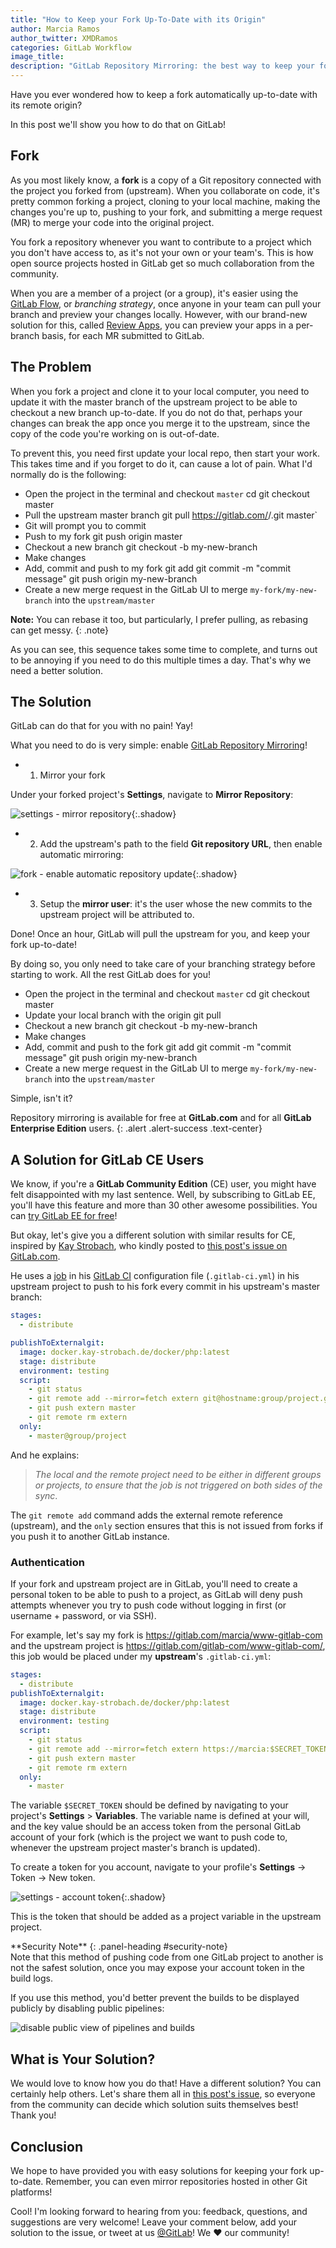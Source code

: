 ```yaml
---
title: "How to Keep your Fork Up-To-Date with its Origin"
author: Marcia Ramos
author_twitter: XMDRamos
categories: GitLab Workflow
image_title: 
description: "GitLab Repository Mirroring: the best way to keep your fork up-to-date!"
---
```


Have you ever wondered how to keep a fork automatically up-to-date with its remote origin?

In this post we'll show you how to do that on GitLab!

<!-- more -->

## Fork

As you most likely know, a **fork** is a copy of a Git repository connected with the project you forked from (upstream). When you collaborate on code, it's pretty common forking a project, cloning to your local machine, making the changes you're up to, pushing to your fork, and submitting a merge request (MR) to merge your code into the original project.

You fork a repository whenever you want to contribute to a project which you don't have access to, as it's not your own or your team's. This is how open source projects hosted in GitLab get so much collaboration from the community.

When you are a member of a project (or a group), it's easier using the [GitLab Flow](/2014/09/29/gitlab-flow/), or _branching strategy_, once anyone in your team can pull your branch and preview your changes locally. However, with our brand-new solution for this, called [Review Apps](/features/review-apps), you can preview your apps in a per-branch basis, for each MR submitted to GitLab.

## The Problem

When you fork a project and clone it to your local computer, you need to update it with the master branch of the upstream project to be able to checkout a new branch up-to-date. If you do not do that, perhaps your changes can break the app once you merge it to the upstream, since the copy of the code you're working on is out-of-date.

To prevent this, you need first update your local repo, then start your work. This takes time and if you forget to do it, can cause a lot of pain. What I'd normally do is the following:

- Open the project in the terminal and checkout `master`
    cd <directory>
    git checkout master
- Pull the upstream master branch
    git pull https://gitlab.com/<namespace>/<project>.git master`
- Git will prompt you to commit
- Push to my fork
    git push origin master
- Checkout a new branch
    git checkout -b my-new-branch
- Make changes
- Add, commit and push to my fork
    git add
    git commit -m "commit message"
    git push origin my-new-branch
- Create a new merge request in the GitLab UI to merge `my-fork/my-new-branch` into the `upstream/master`

**Note:** You can rebase it too, but particularly, I prefer pulling, as rebasing can get messy.
{: .note}

As you can see, this sequence takes some time to complete, and turns out to be annoying if you need to do this multiple times a day. That's why we need a better solution.

## The Solution

GitLab can do that for you with no pain! Yay!

What you need to do is very simple: enable [GitLab Repository Mirroring](https://docs.gitlab.com/ee/workflow/repository_mirroring.html)!

- 1. Mirror your fork

Under your forked project's **Settings**, navigate to **Mirror Repository**:

![settings - mirror repository](/images/blogimages/how-to-keep-your-fork-up-to-date-with-its-origin/mirror-repository-settings.png){:.shadow}

- 2. Add the upstream's path to the field **Git repository URL**, then enable automatic mirroring:

![fork - enable automatic repository update](/images/blogimages/how-to-keep-your-fork-up-to-date-with-its-origin/setup-automatic-mirror.png){:.shadow}

- 3. Setup the **mirror user**: it's the user whose the new commits to the upstream project will be attributed to.

Done! Once an hour, GitLab will pull the upstream for you, and keep your fork up-to-date!

By doing so, you only need to take care of your branching strategy before starting to work. All the rest GitLab does for you!

- Open the project in the terminal and checkout `master`
    cd <directory>
    git checkout master
- Update your local branch with the origin
    git pull
- Checkout a new branch
    git checkout -b my-new-branch
- Make changes
- Add, commit and push to the fork
    git add
    git commit -m "commit message"
    git push origin my-new-branch
- Create a new merge request in the GitLab UI to merge `my-fork/my-new-branch` into the `upstream/master`

Simple, isn't it? 

Repository mirroring is available for free at **GitLab.com** and for all **GitLab Enterprise Edition** users.
{: .alert .alert-success .text-center}

## A Solution for GitLab CE Users

We know, if you're a **GitLab Community Edition** (CE) user, you might have felt disappointed with my last sentence. Well, by subscribing to GitLab EE, you'll have this feature and more than 30 other awesome possibilities. You can [try GitLab EE for free](/free-trial/)!

But okay, let's give you a different solution with similar results for CE, inspired by [Kay Strobach](https://twitter.com/kaystrobach), who kindly posted to [this post's issue on GitLab.com](https://gitlab.com/gitlab-com/blog-posts/issues/299#note_18912122).

He uses a [job](https://docs.gitlab.com/ce/ci/yaml/README.html#jobs) in his [GitLab CI](/gitlab-ci/) configuration file (`.gitlab-ci.yml`) in his upstream project to push to his fork every commit in his upstream's master branch:

```yaml
stages:
  - distribute

publishToExternalgit:
  image: docker.kay-strobach.de/docker/php:latest
  stage: distribute
  environment: testing
  script:
    - git status
    - git remote add --mirror=fetch extern git@hostname:group/project.git || true
    - git push extern master
    - git remote rm extern
  only:
    - master@group/project
```

And he explains:

> _The local and the remote project need to be either in different groups or projects, to ensure that the job is not triggered on both sides of the sync_.

The `git remote add` command adds the external remote reference (upstream), and the `only` section ensures that this is not issued from forks if you push it to another GitLab instance.

### Authentication

If your fork and upstream project are in GitLab, you'll need to create a personal token to be able to push to a project, as GitLab will deny push attempts whenever you try to push code without logging in first (or username + password, or via SSH).

For example, let's say my fork is <https://gitlab.com/marcia/www-gitlab-com> and the upstream project is <https://gitlab.com/gitlab-com/www-gitlab-com/>, this job would be placed under my **upstream**'s `.gitlab-ci.yml`:

```yaml
stages:
  - distribute
publishToExternalgit:
  image: docker.kay-strobach.de/docker/php:latest
  stage: distribute
  environment: testing
  script:
    - git status
    - git remote add --mirror=fetch extern https://marcia:$SECRET_TOKEN@gitlab.com/marcia/upstream.git
    - git push extern master
    - git remote rm extern
  only:
    - master
```

The variable `$SECRET_TOKEN` should be defined by navigating to your project's **Settings** > **Variables**. The variable name is defined at your will, and the key value should be an access token from the personal GitLab account of your fork (which is the project we want to push code to, whenever the upstream project master's branch is updated).

To create a token for you account, navigate to your profile's **Settings** -> Token -> New token. <!-- VERIFY THIS-->

![settings - account token](/images/blogimages/how-to-keep-your-fork-up-to-date-with-its-origin/mirror-repository-settings.png){:.shadow}

This is the token that should be added as a project variable in the upstream project.

<div class="panel panel-gitlab-orange">
**Security Note**
{: .panel-heading #security-note}
<div class="panel-body">
Note that this method of pushing code from one GitLab project to another is not the safest solution, once you may expose your account token in the build logs.

If you use this method, you'd better prevent the builds to be displayed publicly by disabling public pipelines:

![disable public view of pipelines and builds](/images/blogimages/how-to-keep-your-fork-up-to-date-with-its-origin/xxxxxxx)
</div>
</div>

## What is Your Solution?

We would love to know how you do that! Have a different solution? You can certainly help others. Let's share them all in [this post's issue](https://gitlab.com/gitlab-com/blog-posts/issues/299), so everyone from the community can decide which solution suits themselves best! Thank you!

## Conclusion

We hope to have provided you with easy solutions for keeping your fork up-to-date. Remember, you can even mirror repositories hosted in other Git platforms!

Cool! I'm looking forward to hearing from you: feedback, questions, and suggestions are very welcome! Leave your comment below, add your solution to the issue, or tweet at us [@GitLab](https://twitter.com/gitlab)! We ❤️ our community!
